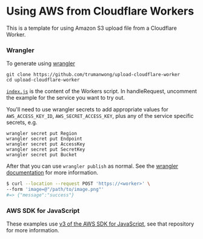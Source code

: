 # Using AWS from Cloudflare Workers

This is a template for using Amazon S3 upload file from a Cloudflare Worker.

### Wrangler

To generate using [wrangler](https://github.com/cloudflare/wrangler)

```
git clone https://github.com/trumanwong/upload-cloudflare-worker
cd upload-cloudflare-worker
```

[`index.js`](https://github.com/cloudflare/workers-aws-template/blob/master/index.js) is the content of the Workers script. In handleRequest, uncomment the example for the service you want to try out.

You'll need to use wrangler secrets to add appropriate values for `AWS_ACCESS_KEY_ID`, `AWS_SECRET_ACCESS_KEY`, plus any of the service specific secrets, e.g.

```
wrangler secret put Region
wrangler secret put Endpoint
wrangler secret put AccessKey
wrangler secret put SecretKey
wrangler secret put Bucket
```

After that you can use `wrangler publish` as normal. See the [wrangler documentation](https://developers.cloudflare.com/workers/cli-wrangler) for more information.

```sh
$ curl --location --request POST 'https://<worker>' \
--form 'image=@"/path/to/image.png"'
#=> {"message":"success"}
```

### AWS SDK for JavaScript

These examples use [v3 of the AWS SDK for JavaScript](https://docs.aws.amazon.com/AWSJavaScriptSDK/v3/latest/clients/client-s3/index.html), see that repository for more information.